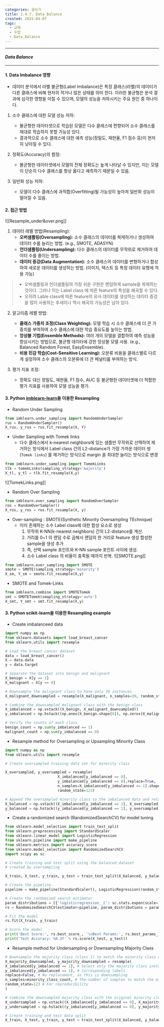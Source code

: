 ```yaml
---
categories: 글쓰기
title: 2.4.7. Data Balance
created: 2025-04-07
tags:
  - 교재
  - 수업
  - Data_Balance
---
```

---
#### *Data Balance*
---
#### 1. Data Imbalance 영향

- 데이터 분석에서 라벨 불균형(Label Imbalance)은 특정 클래스(라벨)의 데이터가 다른 클래스에 비해 현저히 적거나 많은 상태를 의미 한다. 이러한 불균형은 분석 결과에 심각한 영향을 미칠 수 있으며, 모델의 성능을 저하시키는 주요 원인 중 하나이다.

1) 소수 클래스에 대한 모델 성능 저하: 
	- 불균형한 데이터셋으로 학습된 모델은 다수 클래스에 편향되어 소수 클래스를 제대로 학습하지 못할 가능성 있다.
	- 결과적으로 소수 클래스에 대한 예측 성능(정밀도, 재현율, F1 점수 등)이 현저히 낮아질 수 있다.

2) 정확도(Accuracy)의 함정:
	- 불균형한 데이터셋에서 모델의 전체 정확도는 높게 나타날 수 있지만, 이는 모델이 단순히 다수 클래스를 항상 옳다고 예측하기 때문일 수 있음.
	
3) 일반화 성능 저하:
	- 모델이 다수 클래스에 과적합(Overfitting)될 가능성이 높아져 일반화 성능이 떨어질 수 있음.

#### 2. 접근 방법
![[Resample_under&over.png]]

1) 데이터 레벨 방법(Resampling):
    - **오버샘플링(Oversampling):** 소수 클래스의 데이터를 복제하거나 생성하여 데이터 수를 늘리는 방법. (e.g., SMOTE, ADASYN)
    - **언더샘플링(Undersampling):** 다수 클래스의 데이터를 무작위로 제거하여 데이터 수를 줄이는 방법.
	- **데이터 증강(Data Augmentation):** 소수 클래스의 데이터를 변형하거나 합성하여 새로운 데이터를 생성하는 방법. (이미지, 텍스트 등 특정 데이터 유형에 적용 가능)

> - 오버샘플링과 언더샘플링의 가장 쉬운 구현은 랜덤하게 sample을 복제하는 것이다. 그러나 이는 Label class 에 따른 feature의 특성을 왜곡할 수 있다.
> - 오히려 Lable class에 따른 feature의 유사 데이터를 생성하는 데이터 증강을 많이 사용하는 추세이나 역시 왜곡의 가능성은 남아 있다.

2) 알고리즘 레벨 방법:
    - **클래스 가중치 조정(Class Weighting):** 모델 학습 시 소수 클래스에 더 큰 가중치를 부여하여 소수 클래스에 대한 학습 중요도를 높이는 방법.
    - **앙상블 기법(Ensemble Methods):** 여러 개의 모델을 결합하여 예측 성능을 향상시키는 방법으로, 불균형 데이터에 강한 앙상블 모델 사용. (e.g., Balanced Random Forest, EasyEnsemble).
    - **비용 민감 학습(Cost-Sensitive Learning):** 오분류 비용을 클래스별로 다르게 설정하여 소수 클래스의 오분류에 더 큰 페널티를 부여하는 방식.

3) 평가 지표 조정:
    - 정확도 대신 정밀도, 재현율, F1 점수, AUC 등 불균형한 데이터셋에 더 적합한 평가 지표를 사용하여 모델 성능을 평가.

#### 3. Python [imblearn-learn](https://imbalanced-learn.org/stable/)을 이용한 Resampling 


- Random Under Sampling
```python
from imblearn.under_sampling import RandomUnderSampler
rus = RandomUnderSampler()
X_rus, y_rus = rus.fit_resample(X, Y)
```

- Under Sampling with Tomek links
	- 다수 클래스에서 k-nearest neighbors에 있는 샘플만 무작위로 선택하여 제거하는 방식에서 Label class 간의 L2-distance가 가장 가까운 데이터 쌍 (`Tomek links`) 를 제거하는 방식으로 margin 을 최대한 늘리는 방식으로 변경
```python
from imblearn.under_sampling import TomekLinks
tlk = tomekLinks(sampling_strategy='majority')
X_tl, y_tl = tlk.fit_resample(X,y)
```
![[TomekLinks.png]]

- Random Over Sampling
```python
from imblearn.over_sampling import RandomOverSampler
ros = RandomOverSampler()
X_ros, y_ros = ros.fit_resample(X, y)
```

- Over-sampling : SMOTE(Synthetic Minority Oversampling TEchnique)
	- 이미 존재하는 소수 Label class에 대한 합성 요소로 생성
		1) 무작위 K-NN(k-nearest neighbors) 간의 L2-distance를 계산.
		2) 거리를 0~1 의 랜덤 수로 곱해서 랜덤의 한 거리로 feature 생성 합성한 sample을 생성 추가
		3) 즉, 선택 sample 포인트와 K-NN sample 포인트 사이에 생성.
		4) 소수 Label class 의 비율이 충족될 때까지 반복.
![[SMOTE.png]]
```python
from imblearn.over_sampling import SMOTE
smote = SMOTE(sampling_strategy='minority')
X_sm, Y_sm = smote.fit_resample(X,y)
```

- SMOTE and Tomek-Links
```python
from imblearn.combine import SMOTETomek
smt = SMOTETomek(smapling_stratagy='auto')
X_smt, Y_smt = smt.fit_resample(X,y)
```

#### 3. Python scikit-learn을 이용한 Resampling example

- Create imbalanceed data 
```python
import numpy as np
from sklearn.datasets import load_breast_cancer
from sklearn.utils import resample

# Load the breast cancer dataset
data = load_breast_cancer()
X = data.data
y = data.target

# Separate the dataset into benign and malignant
X_benign = X[y == 1]
X_malignant = X[y == 0]

# Downsample the malignant class to have only 30 instances
X_malignant_downsampled = resample(X_malignant, n_samples=30, random_state=42)

# Combine the downsampled malignant class with the benign class
X_imbalanced = np.vstack((X_benign, X_malignant_downsampled))
y_imbalanced = np.hstack((np.ones(X_benign.shape[0]), np.zeros(X_malignant_downsampled.shape[0])))

# Verify the counts of each class
benign_count = np.sum(y_imbalanced == 1)
malignant_count = np.sum(y_imbalanced == 0)
```

- Resample method for Oversampling or Upsampling Minority Class
```python
import numpy as np
from sklearn.utils import resample

# Create oversampled training data set for minority class

X_oversampled, y_oversampled = resample(
						X_imbalanced[y_imbalanced == 0],
						y_imbalanced[y_imbalanced == 0],replace=True,
						n_samples=X_imbalanced[y_imbalanced == 1].shape[0],
						random_state=123)

# Append the oversampled minority class to the imbalanced data and related labels
X_balanced = np.vstack((X_imbalanced[y_imbalanced == 1], X_oversampled))
y_balanced = np.hstack((y_imbalanced[y_imbalanced == 1], y_oversampled))
```

- Create a randomized search (RandomizedSearchCV) for model tuning
```python
from sklearn.model_selection import train_test_split
from sklearn.preprocessing import StandardScaler
from sklearn.linear_model import LogisticRegression
from sklearn.pipeline import make_pipeline
from sklearn.metrics import accuracy_score
from sklearn.model_selection import RandomizedSearchCV
import scipy as sc

# Create training and test split using the balanced dataset
# created by oversampling

X_train, X_test, y_train, y_test = train_test_split(X_balanced, y_balanced, test_size=0.3, random_state=1, stratify=y_balanced)

# Create the pipeline
pipeline = make_pipeline(StandardScaler(), LogisticRegression(random_state=1))

# Create the randomized search estimator
param_distributions = [{'logisticregression__C': sc.stats.expon(scale=100)}]
rs = RandomizedSearchCV(estimator=pipeline, param_distributions = param_distributions, cv = 10, scoring = 'accuracy', refit = True, n_jobs = 1, random_state=1)

# Fit the model
rs.fit(X_train, y_train)

# Score the model
print('Best Score:', rs.best_score_, '\nBest Params:', rs.best_params_)
print('Test Accuracy: %0.3f' % rs.score(X_test, y_test))
```

- Resample method for Undersampling or Downsampling Majority Class
```python
# Downsample the majority class (class 1) to match the minority class count
X_majority_downsampled, y_majority_downsampled = resample(
X_imbalanced[y_imbalanced == 1], # Select only the majority class instances
y_imbalanced[y_imbalanced == 1], # Corresponding labels
replace=False, # No replacement, as this is downsampling
n_samples=minority_class_count, # The number of samples to match the minority class
random_state=123 # For reproducibility
)

# Combine the downsampled majority class with the original minority class
X_undersampled = np.vstack((X_imbalanced[y_imbalanced == 0], X_majority_downsampled))
y_undersampled = np.hstack((y_imbalanced[y_imbalanced == 0], y_majority_downsampled))

# Create training and test data split
X_train, X_test, y_train, y_test = train_test_split(X_balanced, y_balanced, test_size=0.3,random_state=1, stratify=y_balanced)

```

